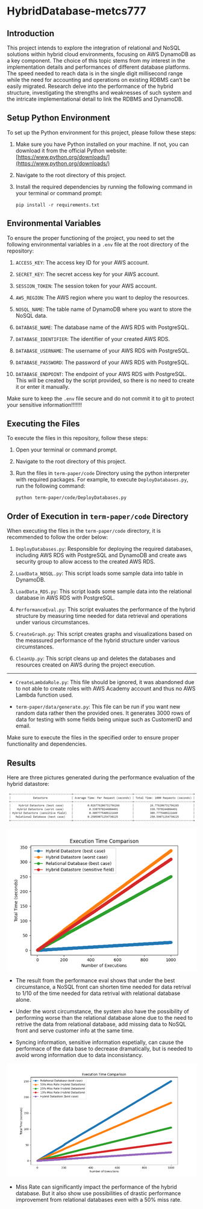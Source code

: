 # HybridDatabase-metcs777

## Introduction

This project intends to explore the integration of relational and NoSQL solutions within hybrid cloud environments, focusing on AWS DynamoDB as a key component. The choice of this topic stems from my interest in the implementation details and performances of different database platforms. The speed needed to reach data is in the single digit millisecond range while the need for accounting and operations on existing RDBMS can’t be easily migrated. Research delve into the performance of the hybrid structure, investigating the strengths and weaknesses of such system and the intricate implementational detail to link the RDBMS and DynamoDB.

## Setup Python Environment

To set up the Python environment for this project, please follow these steps:

1. Make sure you have Python installed on your machine. If not, you can download it from the official Python website: [https://www.python.org/downloads/](https://www.python.org/downloads/)

2. Navigate to the root directory of this project.

3. Install the required dependencies by running the following command in your terminal or command prompt:

    ```shell
    pip install -r requirements.txt
    ```

## Environmental Variables

To ensure the proper functioning of the project, you need to set the following environmental variables in a `.env` file at the root directory of the repository:

1. `ACCESS_KEY`: The access key ID for your AWS account.

2. `SECRET_KEY`: The secret access key for your AWS account.

3. `SESSION_TOKEN`: The session token for your AWS account.

4. `AWS_REGION`: The AWS region where you want to deploy the resources.

5. `NOSQL_NAME`: The table name of DynamoDB where you want to store the NoSQL data.

6. `DATABASE_NAME`: The database name of the AWS RDS with PostgreSQL.

7. `DATABASE_IDENTIFIER`: The identifier of your created AWS RDS.

8. `DATABASE_USERNAME`: The username of your AWS RDS with PostgreSQL.

9. `DATABASE_PASSWORD`: The password of your AWS RDS with PostgreSQL.

10. `DATABASE_ENDPOINT`: The endpoint of your AWS RDS with PostgreSQL. This will be created by the script provided, so there is no need to create it or enter it manually.

Make sure to keep the `.env` file secure and do not commit it to git to protect your sensitive information!!!!!!!





## Executing the Files

To execute the files in this repository, follow these steps:

1. Open your terminal or command prompt.

2. Navigate to the root directory of this project.

3. Run the files in `term-paper/code` Directory using the python interpreter with required packages. For example, to execute `DeployDatabases.py`, run the following command:

    ```shell
    python term-paper/code/DeployDatabases.py
    ```

## Order of Execution in `term-paper/code` Directory

When executing the files in the `term-paper/code` directory, it is recommended to follow the order below:

1. `DeployDatabases.py`: Responsible for deploying the required databases, including AWS RDS with PostgreSQL and DynamoDB and create aws security group to allow access to the created AWS RDS.

2. `LoadData_NOSQL.py`: This script loads some sample data into table in DynamoDB.

3. `LoadData_RDS.py`: This script loads some sample data into the relational database in AWS RDS with PostgreSQL.

4. `PerformanceEval.py`: This script evaluates the performance of the hybrid structure by measuring time needed for data retrieval and operations under various circumstances.

5. `CreateGraph.py`: This script creates graphs and visualizations based on the meassured performance of the hybrid structure under various circumstances.

6. `CleanUp.py`: This script cleans up and deletes the databases and resources created on AWS during the project execution.

---

- `CreateLambdaRole.py`: This file should be ignored, it was abandoned due to not able to create roles with AWS Academy account and thus no AWS Lambda function used.

- `term-paper/data/generate.py`: This file can be run if you want new random data rather then the provided ones. It generates 3000 rows of data for testing with some fields being unique such as CustomerID and email.

Make sure to execute the files in the specified order to ensure proper functionality and dependencies.

## Results

Here are three pictures generated during the performance evaluation of the hybrid datastore:

![Picture 1](term-paper/data/eval_result.png)

![Picture 2](term-paper/data/general.png)

- The result from the performance eval shows that under the best circumstance, a NoSQL front can shorten time needed for data retrival to 1/10 of the time needed for data retrival with relational database alone.

- Under the worst circumstance, the system also have the possibility of performing worse than the relational database alone due to the need to retrive the data from relational database, add missing data to NoSQL front and serve customer info at the same time.

- Syncing information, sensitive information espetially, can cause the performace of the data base to decrease dramatically, but is needed to avoid wrong information due to data inconsistancy.

![Picture 3](term-paper/data/comparison.png)

- Miss Rate can significantly impact the performance of the hybrid database. But it also show use possibilities of drastic performance improvement from relational databases even with a 50% miss rate.





